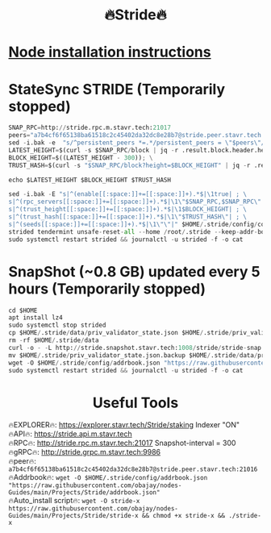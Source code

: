 <h1 align="center"> 🔥Stride🔥</h1>

[Node installation instructions](https://github.com/obajay/nodes-Guides/tree/main/Projects/Stride)
=

# StateSync STRIDE (Temporarily stopped)
```python
SNAP_RPC=http://stride.rpc.m.stavr.tech:21017
peers="a7b4cf6f65138ba61518c2c45402da32dc8e28b7@stride.peer.stavr.tech:21016"
sed -i.bak -e  "s/^persistent_peers *=.*/persistent_peers = \"$peers\"/" ~/.stride/config/config.toml
LATEST_HEIGHT=$(curl -s $SNAP_RPC/block | jq -r .result.block.header.height); \
BLOCK_HEIGHT=$((LATEST_HEIGHT - 300)); \
TRUST_HASH=$(curl -s "$SNAP_RPC/block?height=$BLOCK_HEIGHT" | jq -r .result.block_id.hash)

echo $LATEST_HEIGHT $BLOCK_HEIGHT $TRUST_HASH

sed -i.bak -E "s|^(enable[[:space:]]+=[[:space:]]+).*$|\1true| ; \
s|^(rpc_servers[[:space:]]+=[[:space:]]+).*$|\1\"$SNAP_RPC,$SNAP_RPC\"| ; \
s|^(trust_height[[:space:]]+=[[:space:]]+).*$|\1$BLOCK_HEIGHT| ; \
s|^(trust_hash[[:space:]]+=[[:space:]]+).*$|\1\"$TRUST_HASH\"| ; \
s|^(seeds[[:space:]]+=[[:space:]]+).*$|\1\"\"|" $HOME/.stride/config/config.toml
strided tendermint unsafe-reset-all --home /root/.stride --keep-addr-book
sudo systemctl restart strided && journalctl -u strided -f -o cat
```
# SnapShot (~0.8 GB) updated every 5 hours  (Temporarily stopped)
```python
cd $HOME
apt install lz4
sudo systemctl stop strided
cp $HOME/.stride/data/priv_validator_state.json $HOME/.stride/priv_validator_state.json.backup
rm -rf $HOME/.stride/data
curl -o - -L http://stride.snapshot.stavr.tech:1008/stride/stride-snap.tar.lz4 | lz4 -c -d - | tar -x -C $HOME/.stride --strip-components 2
mv $HOME/.stride/priv_validator_state.json.backup $HOME/.stride/data/priv_validator_state.json
wget -O $HOME/.stride/config/addrbook.json "https://raw.githubusercontent.com/obajay/nodes-Guides/main/Projects/Stride/addrbook.json"
sudo systemctl restart strided && journalctl -u strided -f -o cat
```
 <h1 align="center"> Useful Tools</h1>

🔥EXPLORER🔥:          https://explorer.stavr.tech/Stride/staking        Indexer "ON" \
🔥API🔥:                    https://stride.api.m.stavr.tech \
🔥RPC🔥:                      http://stride.rpc.m.stavr.tech:21017              Snapshot-interval = 300 \
🔥gRPC🔥:                    http://stride.grpc.m.stavr.tech:9986 \
🔥peer🔥:                     `a7b4cf6f65138ba61518c2c45402da32dc8e28b7@stride.peer.stavr.tech:21016` \
🔥Addrbook🔥:    ```wget -O $HOME/.stride/config/addrbook.json "https://raw.githubusercontent.com/obajay/nodes-Guides/main/Projects/Stride/addrbook.json"``` \
🔥Auto_install script🔥: ```wget -O stride-x https://raw.githubusercontent.com/obajay/nodes-Guides/main/Projects/Stride/stride-x && chmod +x stride-x && ./stride-x```
